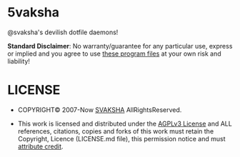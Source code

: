 # 5vaksha

@svaksha's devilish dotfile daemons!

**Standard Disclaimer**: No warranty/guarantee for any particular use, express or implied and you agree to use [these program files](http://svaksha.github.io/5vaksha) at your own risk and liability!

# LICENSE
* COPYRIGHT© 2007-Now [SVAKSHA](http://svaksha.com/pages/Bio) AllRightsReserved.
+ This work is licensed and distributed under the [AGPLv3 License](http://www.gnu.org/licenses/agpl-3.0.html) and ALL references, citations, copies and forks of this work must retain the Copyright, Licence (LICENSE.md file), this permission notice and must [attribute credit](https://en.wikipedia.org/wiki/Creative_Commons_license#Attribution).

